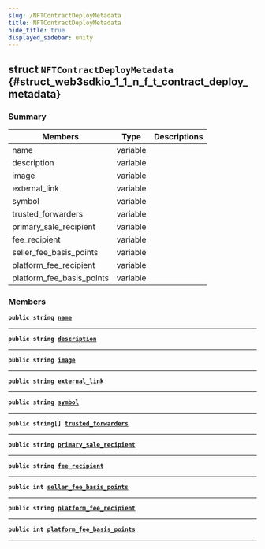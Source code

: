 ```yaml
---
slug: /NFTContractDeployMetadata
title: NFTContractDeployMetadata
hide_title: true
displayed_sidebar: unity
---
```


## struct `NFTContractDeployMetadata` {#struct_web3sdkio_1_1_n_f_t_contract_deploy_metadata}

### Summary

| Members | Type | Descriptions |
| ------- | ---- | ------------ |
| name | variable |  |
| description | variable |  |
| image | variable |  |
| external_link | variable |  |
| symbol | variable |  |
| trusted_forwarders | variable |  |
| primary_sale_recipient | variable |  |
| fee_recipient | variable |  |
| seller_fee_basis_points | variable |  |
| platform_fee_recipient | variable |  |
| platform_fee_basis_points | variable |  |

### Members

**`public string `[`name`](#struct_web3sdkio_1_1_n_f_t_contract_deploy_metadata_1a4b97d41d487ee6334e4974e1a8381147)**

---

**`public string `[`description`](#struct_web3sdkio_1_1_n_f_t_contract_deploy_metadata_1a0df73ed29a5160dd3e73ca9570ca7654)**

---

**`public string `[`image`](#struct_web3sdkio_1_1_n_f_t_contract_deploy_metadata_1a0c2df5783e01c3079bbfe3dd22264391)**

---

**`public string `[`external_link`](#struct_web3sdkio_1_1_n_f_t_contract_deploy_metadata_1a638520c72abc8e56d7df69c1c4b1aad5)**

---

**`public string `[`symbol`](#struct_web3sdkio_1_1_n_f_t_contract_deploy_metadata_1a5867513233a5dab83ce30f15d702d121)**

---

**`public string[] `[`trusted_forwarders`](#struct_web3sdkio_1_1_n_f_t_contract_deploy_metadata_1aa1d7dcc9496efc970a2961240eda46f8)**

---

**`public string `[`primary_sale_recipient`](#struct_web3sdkio_1_1_n_f_t_contract_deploy_metadata_1ab3e82c94d34bb3ad27154d5d4ff9a1a2)**

---

**`public string `[`fee_recipient`](#struct_web3sdkio_1_1_n_f_t_contract_deploy_metadata_1a23c4817bdcf41aa3b368d4f518ead9b4)**

---

**`public int `[`seller_fee_basis_points`](#struct_web3sdkio_1_1_n_f_t_contract_deploy_metadata_1a71505e0072a9002c7fcd32785bd1347f)**

---

**`public string `[`platform_fee_recipient`](#struct_web3sdkio_1_1_n_f_t_contract_deploy_metadata_1a307837f41246b7095d4ec5bcb2d9c361)**

---

**`public int `[`platform_fee_basis_points`](#struct_web3sdkio_1_1_n_f_t_contract_deploy_metadata_1a19ac280b158ac428d7873d7df02ce3b8)**

---
